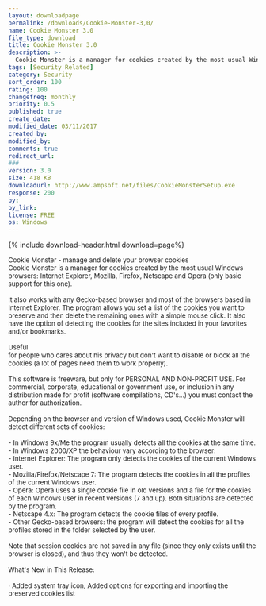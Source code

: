 ```yaml
---
layout: downloadpage
permalink: /downloads/Cookie-Monster-3,0/
name: Cookie Monster 3.0
file_type: download
title: Cookie Monster 3.0
description: >-
  Cookie Monster is a manager for cookies created by the most usual Windows browsers: Internet Explorer, Mozilla, Firefox, Netscape and Opera (only basic support for this one).
tags: [Security Related]
category: Security
sort_order: 100
rating: 100
changefreq: monthly
priority: 0.5
published: true
create_date: 
modified_date: 03/11/2017
created_by: 
modified_by: 
comments: true
redirect_url: 
### 
version: 3.0
size: 418 KB
downloadurl: http://www.ampsoft.net/files/CookieMonsterSetup.exe
response: 200
by: 
by_link: 
license: FREE
os: Windows
---
```


{% include download-header.html download=page%}

<p style="fix-download-text !important">
<p><font size="2">Cookie Monster - manage and delete your browser cookies <br />
Cookie Monster is a manager for cookies created by the most usual Windows browsers: Internet Explorer, Mozilla, Firefox, Netscape and Opera (only basic support for this one). <br />
<br />
It also works with any Gecko-based browser and most of the browsers based in Internet Explorer. The program allows you set a list of the cookies you want to preserve and then delete the remaining ones with a simple mouse click. It also have the option of detecting the cookies for the sites included in your favorites and/or bookmarks. <br />
<br />
Useful <br />
for people who cares about his privacy but don't want to disable or block all the cookies (a lot of pages need them to work properly). <br />
<br />
This software is freeware, but only for PERSONAL AND NON-PROFIT USE. For commercial, corporate, educational or government use, or inclusion in any distribution made for profit (software compilations, CD's...) you must contact the author for authorization. <br />
<br />
Depending on the browser and version of Windows used, Cookie Monster will detect different sets of cookies: <br />
<br />
- In Windows 9x/Me the program usually detects all the cookies at the same time. <br />
- In Windows 2000/XP the behaviour vary according to the browser: <br />
- Internet Explorer: The program only detects the cookies of the current Windows user. <br />
- Mozilla/Firefox/Netscape 7: The program detects the cookies in all the profiles of the current Windows user. <br />
- Opera: Opera uses a single cookie file in old versions and a file for the cookies of each Windows user in recent versions (7 and up). Both situations are detected by the program. <br />
- Netscape 4.x: The program detects the cookie files of every profile. <br />
- Other Gecko-based browsers: the program will detect the cookies for all the profiles stored in the folder selected by the user. <br />
<br />
Note that session cookies are not saved in any file (since they only exists until the browser is closed), and thus they won't be detected. <br />
<br />
What's New in This Release: <br />
<br />
· Added system tray icon, Added options for exporting and importing the preserved cookies list <br />
<br />
</font></p></p>

